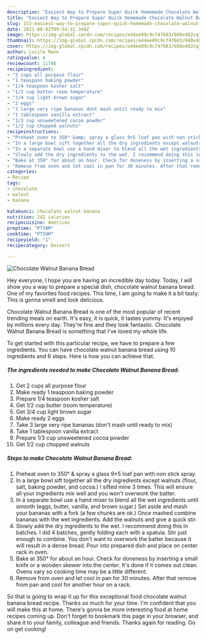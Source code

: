 ```yaml
---
description: "Easiest Way to Prepare Super Quick Homemade Chocolate Walnut Banana Bread"
title: "Easiest Way to Prepare Super Quick Homemade Chocolate Walnut Banana Bread"
slug: 153-easiest-way-to-prepare-super-quick-homemade-chocolate-walnut-banana-bread
date: 2021-08-02T09:54:31.348Z
image: https://img-global.cpcdn.com/recipes/e44ee09c9c747683/680x482cq70/chocolate-walnut-banana-bread-recipe-main-photo.jpg
thumbnail: https://img-global.cpcdn.com/recipes/e44ee09c9c747683/680x482cq70/chocolate-walnut-banana-bread-recipe-main-photo.jpg
cover: https://img-global.cpcdn.com/recipes/e44ee09c9c747683/680x482cq70/chocolate-walnut-banana-bread-recipe-main-photo.jpg
author: Lucile Mann
ratingvalue: 4
reviewcount: 11746
recipeingredient:
- "2 cups all purpose flour"
- "1 teaspoon baking powder"
- "1/4 teaspoon kosher salt"
- "1/2 cup butter room temperature"
- "3/4 cup light brown sugar"
- "2 eggs"
- "3 large very ripe bananas dont mash until ready to mix"
- "1 tablespoon vanilla extract"
- "1/3 cup unsweetened cocoa powder"
- "1/2 cup chopped walnuts"
recipeinstructions:
- "Preheat oven to 350° &amp; spray a glass 9×5 loaf pan with non stick spray."
- "In a large bowl sift together all the dry ingredients except walnuts (flour, salt, baking powder, and cocoa.) I sifted mine 3 times. This will ensure all your ingredients mix well and you won&#39;t overwork the batter."
- "In a separate bowl use a hand mixer to blend all the wet ingredients until smooth (eggs, butter, vanilla, and brown sugar.) Set aside and mash your bananas with a fork (a few chunks are ok.) Once mashed combine bananas with the wet ingredients. Add the walnuts and give a quick stir."
- "Slowly add the dry ingredients to the wet. I recommend doing this in batches. I did 4 batches, gently folding each with a spatula. Stir just enough to combine. You don&#39;t want to overwork the batter because it will result in a dense bread. Pour into prepared dish and place on center rack in oven."
- "Bake at 350° for about an hour. Check for doneness by inserting a small knife or a wooden skewer into the center. It&#39;s done if it comes out clean. Ovens vary so cooking time may be a little different."
- "Remove from oven and let cool in pan for 30 minutes. After that remove from pan and cool for another hour on a rack."
categories:
- Recipe
tags:
- chocolate
- walnut
- banana

katakunci: chocolate walnut banana 
nutrition: 242 calories
recipecuisine: American
preptime: "PT38M"
cooktime: "PT59M"
recipeyield: "1"
recipecategory: Dessert

---
```



![Chocolate Walnut Banana Bread](https://img-global.cpcdn.com/recipes/e44ee09c9c747683/680x482cq70/chocolate-walnut-banana-bread-recipe-main-photo.jpg)

Hey everyone, I hope you are having an incredible day today. Today, I will show you a way to prepare a special dish, chocolate walnut banana bread. One of my favorites food recipes. This time, I am going to make it a bit tasty. This is gonna smell and look delicious.

Chocolate Walnut Banana Bread is one of the most popular of recent trending meals on earth. It's easy, it is quick, it tastes yummy. It's enjoyed by millions every day. They're fine and they look fantastic. Chocolate Walnut Banana Bread is something that I've loved my whole life.




To get started with this particular recipe, we have to prepare a few ingredients. You can have chocolate walnut banana bread using 10 ingredients and 6 steps. Here is how you can achieve that.

<!--inarticleads1-->

##### The ingredients needed to make Chocolate Walnut Banana Bread:

1. Get 2 cups all purpose flour
1. Make ready 1 teaspoon baking powder
1. Prepare 1/4 teaspoon kosher salt
1. Get 1/2 cup butter (room temperature)
1. Get 3/4 cup light brown sugar
1. Make ready 2 eggs
1. Take 3 large very ripe bananas (don&#39;t mash until ready to mix)
1. Take 1 tablespoon vanilla extract
1. Prepare 1/3 cup unsweetened cocoa powder
1. Get 1/2 cup chopped walnuts




<!--inarticleads2-->

##### Steps to make Chocolate Walnut Banana Bread:

1. Preheat oven to 350° &amp; spray a glass 9×5 loaf pan with non stick spray.
1. In a large bowl sift together all the dry ingredients except walnuts (flour, salt, baking powder, and cocoa.) I sifted mine 3 times. This will ensure all your ingredients mix well and you won&#39;t overwork the batter.
1. In a separate bowl use a hand mixer to blend all the wet ingredients until smooth (eggs, butter, vanilla, and brown sugar.) Set aside and mash your bananas with a fork (a few chunks are ok.) Once mashed combine bananas with the wet ingredients. Add the walnuts and give a quick stir.
1. Slowly add the dry ingredients to the wet. I recommend doing this in batches. I did 4 batches, gently folding each with a spatula. Stir just enough to combine. You don&#39;t want to overwork the batter because it will result in a dense bread. Pour into prepared dish and place on center rack in oven.
1. Bake at 350° for about an hour. Check for doneness by inserting a small knife or a wooden skewer into the center. It&#39;s done if it comes out clean. Ovens vary so cooking time may be a little different.
1. Remove from oven and let cool in pan for 30 minutes. After that remove from pan and cool for another hour on a rack.




So that is going to wrap it up for this exceptional food chocolate walnut banana bread recipe. Thanks so much for your time. I'm confident that you will make this at home. There's gonna be more interesting food at home recipes coming up. Don't forget to bookmark this page in your browser, and share it to your family, colleague and friends. Thanks again for reading. Go on get cooking!
